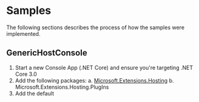 # Samples

The following sections describes the process of how the samples were implemented.

## GenericHostConsole

1. Start a new Console App (.NET Core) and ensure you're targeting .NET Core 3.0
2. Add the following packages:
  a. [Microsoft.Extensions.Hosting](https://www.nuget.org/packages/Microsoft.Extensions.Hosting/3.1.0-preview1.19506.1)
  b. Microsoft.Extensions.Hosting.PlugIns
3. Add the default 
